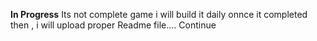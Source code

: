 **In Progress** Its not complete game i will build it daily onnce it completed then , i will upload proper Readme file.... 
Continue
